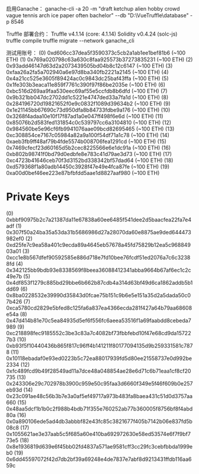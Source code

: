启用Ganache：
ganache-cli -a 20 -m "draft ketchup alien hobby crowd vague tennis arch ice paper often bachelor" --db "D:\VueTruffle\database" -p 8546

Truffle 部署合约：
Truffle v4.1.14 (core: 4.1.14)
Solidity v0.4.24 (solc-js)
truffle compile
truffle migrate --network ganache_cli


测试用账号：
(0) 0xd606cc37dea5f3590373c5cb2a1ab1ee1bef81b6 (~100 ETH)
(1) 0x769a020798c63a630c8faa925573b37273835231 (~100 ETH)
(2) 0x93add46147d63d2a2073439505bd04b8c12c6147 (~100 ETH)
(3) 0xfaa26a2fa5a702940a6e97d8ba340fb2221a2145 (~100 ETH)
(4) 0x4a21cc525e3605f89424ac0c9843dc25baf43ffa (~100 ETH)
(5) 0x1fe303b3eaca11e859f7761c390f97f86be2035e (~100 ETH)
(6) 0xbc516d269aa9faa530eec69af55e5ccfdb8b6dfd (~100 ETH)
(7) 0x9b321bb047dc2702dd1c5221e4747ded33a7fa1d (~100 ETH)
(8) 0x284196720d19821652f0e9c0832f1089d39634b2 (~100 ETH)
(9) 0x1e21145bb67690c73d950dfa8b84733fdbe9a176 (~100 ETH)
(10) 0x3268f4adaa10e10f17f87ad1a0e047ff498f6e6d (~100 ETH)
(11) 0x85076b2d583fed131854c0c539797cc6a3104810 (~100 ETH)
(12) 0x984560be5e96cf6fb9941076aae09bcd82695465 (~100 ETH)
(13) 0xc308854ce7167c05984a82a9a100f54df71a1c78 (~100 ETH)
(14) 0xaeb3fb9ff48af79b4fde5574b008706fea1291cd (~100 ETH)
(15) 0x7469cfecf23d60165d5b2cec8225566e6e1dc91a (~100 ETH)
(16) 0xb802b98741f0bd79d0edbfe8e783c41d79ae3d73 (~100 ETH)
(17) 0xc4723b41646ceb70f3d3152bd338342bf57dad64 (~100 ETH)
(18) 0xd579368f1a80adb14450c3928f47e49e4fca87fe (~100 ETH)
(19) 0xa00d0bef46ee223e87bfbfdd5aae1d8827aaf980 (~100 ETH)

Private Keys
==================
(0) 0xbbf90975b2c7a21387da11e67838a60ee6485f541dee2d5baacfea22fa7e4adf
(1) 0x307f50a24ba35a53da31b5686986d27a28070da60e8875ae9ded644473982ef0
(2) 0xd25fe7c9ea58a401c9ecda89a4645eb57678a45fd75829b12ea5c96884903a01
(3) 0xcc1e8b567dfef90592585e886d718e7fd10bee76fcdf51ed2076a7c6c32388fd
(4) 0x342125bb9bdb93e8338569f8beea36088412341abba9664b67af6ec1c2c49e7b
(5) 0x4df853f1279c885bd29bbe6b662b87cdb4a314d63bf49d6ca1862addb5b1dd69
(6) 0x8ba0228532e39990d35843d0fcae75b151c9b6e5e151a35d2a5dada50c07b426
(7) 0xca5780cd2829e5bfed8c125fa6a837ea4366ecda281f427a64b79aa68608e54a
(8) 0x47d414b81e70c5ea84935d5ef6f556fc6aeea53516f1a69faabdd8cebeda7989
(9) 0xc218898fec9185552c3be3c83a7c4082bf73fbbfebd10f47e68cd9da157227b3
(10) 0xb93f5f10440436b865f817c96ff4b141211f80177094135d9b259331581c7878
(11) 0x10118ebadaf0e93ed0223b5c72ea88017939fd5d80ee21558737e0d992be2334
(12) 0xfc489fcd9b49f28549ad11a7dce48a048854ae28e6d71c6b71eaa1cf8cf20735
(13) 0x243306e29c702978b3900c959e50c95faa3d6660f349e5f46f609b0e257eb93d
(14) 0x23c091ae48c56b3b7e3a0af5ef49717a973b483fa8baea431c51d0d3757aa660
(15) 0x48aa5dcf1b1b0c2f988b4bdb71f355e760252ab77b360005f8756bf8f4abd80a
(16) 0x0a890106ede5ad4db3abbbf82e43fc85c3821677f405b7142b06e837fd5b08c8
(17) 0x1055621ae3e37aab5c5f685a60e410ba692972630e58ed53574e6f7f9bf773e5
(18) 0x8e1936819d639e6f45bb02fd4837a571ae9581cff3cc29fc3cebfbbda1999eb0
(19) 0x6dd45597072f42d7db2bf39a69248e4de7837e7abf8d9213431ffdb116aa659c